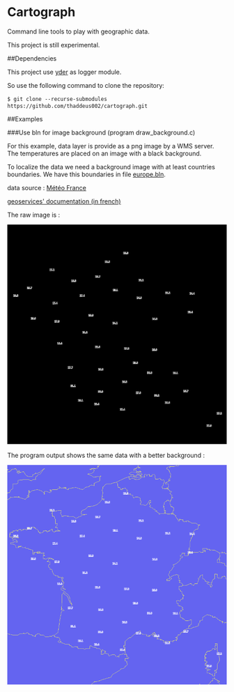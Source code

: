 # Cartograph
Command line tools to play with geographic data.

This project is still experimental.

##Dependencies

This project use [yder](https://github.com/babelouest/yder) as logger module.

So use the following command to clone the repository:

```shell
$ git clone --recurse-submodules https://github.com/thaddeus002/cartograph.git
```

##Examples

###Use bln for image background (program draw_background.c)

For this example, data layer is provide as a png image by a WMS server. The temperatures are placed on an image with a black background.

To localize the data we need a background image with at least countries boundaries. We have this boundaries in file [europe.bln](data/europe.bln).

data source : [Météo France](https://donneespubliques.meteofrance.fr/?fond=geoservices&id_dossier=14)

[geoservices' documentation (in french)](https://donneespubliques.meteofrance.fr/client/gfx/utilisateur/File/documentation-webservices-inspire.pdf)

The raw image is :

![raw_fr](assets/observations.png)

The program output shows the same data with a better background :

![bln_fr](assets/background_observations.png) 

